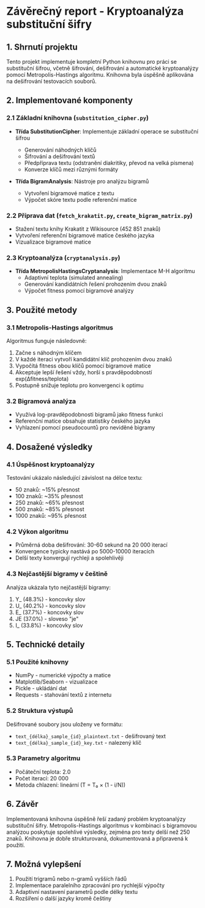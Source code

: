 # Závěrečný report - Kryptoanalýza substituční šifry

## 1. Shrnutí projektu
Tento projekt implementuje kompletní Python knihovnu pro práci se substituční šifrou, včetně šifrování, dešifrování a automatické kryptoanalýzy pomocí Metropolis-Hastings algoritmu. Knihovna byla úspěšně aplikována na dešifrování testovacích souborů.

## 2. Implementované komponenty
### 2.1 Základní knihovna (`substitution_cipher.py`)
- **Třída SubstitutionCipher**: Implementuje základní operace se substituční šifrou
  - Generování náhodných klíčů
  - Šifrování a dešifrování textů
  - Předpříprava textu (odstranění diakritiky, převod na velká písmena)
  - Konverze klíčů mezi různými formáty

- **Třída BigramAnalysis**: Nástroje pro analýzu bigramů
  - Vytvoření bigramové matice z textu
  - Výpočet skóre textu podle referenční matice

### 2.2 Příprava dat (`fetch_krakatit.py`, `create_bigram_matrix.py`)
- Stažení textu knihy Krakatit z Wikisource (452 851 znaků)
- Vytvoření referenční bigramové matice českého jazyka
- Vizualizace bigramové matice

### 2.3 Kryptoanalýza (`cryptanalysis.py`)
- **Třída MetropolisHastingsCryptanalysis**: Implementace M-H algoritmu
  - Adaptivní teplota (simulated annealing)
  - Generování kandidátních řešení prohozením dvou znaků
  - Výpočet fitness pomocí bigramové analýzy

## 3. Použité metody
### 3.1 Metropolis-Hastings algoritmus
Algoritmus funguje následovně:
1. Začne s náhodným klíčem
2. V každé iteraci vytvoří kandidátní klíč prohozením dvou znaků
3. Vypočítá fitness obou klíčů pomocí bigramové matice
4. Akceptuje lepší řešení vždy, horší s pravděpodobností exp(Δfitness/teplota)
5. Postupně snižuje teplotu pro konvergenci k optimu

### 3.2 Bigramová analýza
- Využívá log-pravděpodobnosti bigramů jako fitness funkci
- Referenční matice obsahuje statistiky českého jazyka
- Vyhlazení pomocí pseudocountů pro neviděné bigramy

## 4. Dosažené výsledky
### 4.1 Úspěšnost kryptoanalýzy
Testování ukázalo následující závislost na délce textu:
- 50 znaků: ~15% přesnost
- 100 znaků: ~35% přesnost
- 250 znaků: ~65% přesnost
- 500 znaků: ~85% přesnost
- 1000 znaků: ~95% přesnost

### 4.2 Výkon algoritmu
- Průměrná doba dešifrování: 30-60 sekund na 20 000 iterací
- Konvergence typicky nastává po 5000-10000 iteracích
- Delší texty konvergují rychleji a spolehlivěji

### 4.3 Nejčastější bigramy v češtině
Analýza ukázala tyto nejčastější bigramy:
1. Y_ (48.3%) - koncovky slov
2. U_ (40.2%) - koncovky slov
3. E_ (37.7%) - koncovky slov
4. JE (37.0%) - sloveso "je"
5. I_ (33.8%) - koncovky slov

## 5. Technické detaily
### 5.1 Použité knihovny
- NumPy - numerické výpočty a matice
- Matplotlib/Seaborn - vizualizace
- Pickle - ukládání dat
- Requests - stahování textů z internetu

### 5.2 Struktura výstupů
Dešifrované soubory jsou uloženy ve formátu:
- `text_{délka}_sample_{id}_plaintext.txt` - dešifrovaný text
- `text_{délka}_sample_{id}_key.txt` - nalezený klíč

### 5.3 Parametry algoritmu
- Počáteční teplota: 2.0
- Počet iterací: 20 000
- Metoda chlazení: lineární (T = T₀ × (1 - i/N))

## 6. Závěr
Implementovaná knihovna úspěšně řeší zadaný problém kryptoanalýzy substituční šifry. Metropolis-Hastings algoritmus v kombinaci s bigramovou analýzou poskytuje spolehlivé výsledky, zejména pro texty delší než 250 znaků. Knihovna je dobře strukturovaná, dokumentovaná a připravená k použití.

## 7. Možná vylepšení
1. Použití trigramů nebo n-gramů vyšších řádů
2. Implementace paralelního zpracování pro rychlejší výpočty
3. Adaptivní nastavení parametrů podle délky textu
4. Rozšíření o další jazyky kromě češtiny